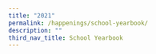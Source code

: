 ```yaml
---
title: "2021"
permalink: /happenings/school-yearbook/
description: ""
third_nav_title: School Yearbook
---
```


